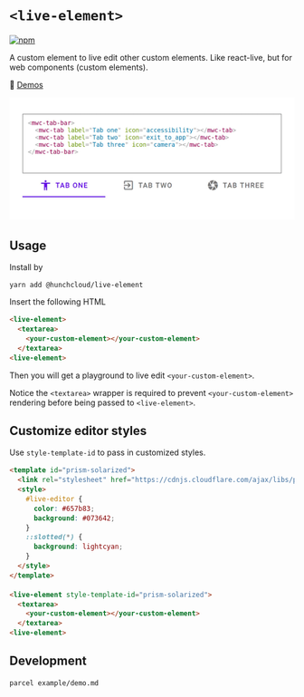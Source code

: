 # `<live-element>`

[![npm](https://img.shields.io/npm/v/@hunchcloud/live-element.svg)](https://www.npmjs.com/package/@hunchcloud/live-element)

A custom element to live edit other custom elements. Like react-live, but for web components (custom elements).

💫️ [Demos](https://live-element.glitch.me/)

![demo.gif](demo.gif)

## Usage

Install by

```
yarn add @hunchcloud/live-element
```

Insert the following HTML

```html
<live-element>
  <textarea>
    <your-custom-element></your-custom-element>
  </textarea>
<live-element>
```

Then you will get a playground to live edit `<your-custom-element>`.

Notice the `<textarea>` wrapper is required to prevent `<your-custom-element>` rendering before being passed to `<live-element>`.

## Customize editor styles

Use `style-template-id` to pass in customized styles.

```html
<template id="prism-solarized">
  <link rel="stylesheet" href="https://cdnjs.cloudflare.com/ajax/libs/prism/1.19.0/themes/prism-solarizedlight.min.css" />
  <style>
    #live-editor {
      color: #657b83;
      background: #073642;
    }
    ::slotted(*) {
      background: lightcyan;
    }
  </style>
</template>

<live-element style-template-id="prism-solarized">
  <textarea>
    <your-custom-element></your-custom-element>
  </textarea>
<live-element>
```

## Development

```
parcel example/demo.md
```
